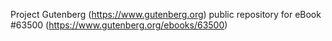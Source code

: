 Project Gutenberg (https://www.gutenberg.org) public repository for eBook #63500 (https://www.gutenberg.org/ebooks/63500)
